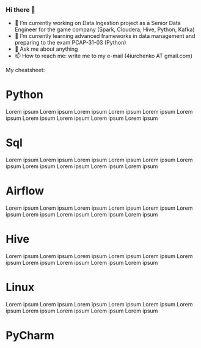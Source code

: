 ### Hi there 👋
- 🔭 I’m currently working on Data Ingestion project as a Senior Data Engineer for the game company (Spark, Cloudera, Hive, Python, Kafka)
- 🌱 I’m currently learning advanced frameworks in data management and preparing to the exam PCAP-31-03 (Python)
- 💬 Ask me about anything
- 📫 How to reach me: write me to my e-mail (4iurchenko AT gmail.com)


My cheatsheet:
# Python
Lorem ipsum
Lorem ipsum
Lorem ipsum
Lorem ipsum
Lorem ipsum
Lorem ipsum
Lorem ipsum
Lorem ipsum
Lorem ipsum
Lorem ipsum

# Sql
Lorem ipsum
Lorem ipsum
Lorem ipsum
Lorem ipsum
Lorem ipsum
Lorem ipsum
Lorem ipsum
Lorem ipsum
Lorem ipsum
Lorem ipsum

# Airflow
Lorem ipsum
Lorem ipsum
Lorem ipsum
Lorem ipsum
Lorem ipsum
Lorem ipsum
Lorem ipsum
Lorem ipsum
Lorem ipsum
Lorem ipsum

# Hive
Lorem ipsum
Lorem ipsum
Lorem ipsum
Lorem ipsum
Lorem ipsum
Lorem ipsum
Lorem ipsum
Lorem ipsum
Lorem ipsum
Lorem ipsum

# Linux
Lorem ipsum
Lorem ipsum
Lorem ipsum
Lorem ipsum
Lorem ipsum
Lorem ipsum
Lorem ipsum
Lorem ipsum
Lorem ipsum
Lorem ipsum

# PyCharm

